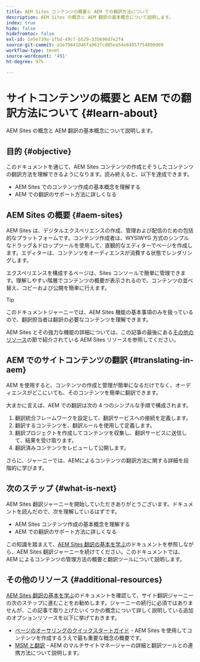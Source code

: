 ```yaml
---
title: AEM Sites コンテンツの概要と AEM での翻訳方法について
description: AEM Sites の概念と AEM 翻訳の基本概念について説明します。
index: true
hide: false
hidefromtoc: false
exl-id: 1e5e739a-1fbd-49cf-b529-335696d7e2f4
source-git-commit: a3e79441d46fa961fcd05ea54e84957754890d69
workflow-type: tm+mt
source-wordcount: '491'
ht-degree: 97%

---
```


# サイトコンテンツの概要と AEM での翻訳方法について {#learn-about}

AEM Sites の概念と AEM 翻訳の基本概念について説明します。

## 目的 {#objective}

このドキュメントを通じて、AEM Sites コンテンツの作成とそうしたコンテンツの翻訳方法を理解できるようになります。読み終えると、以下を達成できます。

* AEM Sites でのコンテンツ作成の基本概念を理解する
* AEM での翻訳のサポート方法に詳しくなる

## AEM Sites の概要 {#aem-sites}

AEM Sites は、デジタルエクスペリエンスの作成、管理および配信のための包括的なプラットフォームです。コンテンツ作成者は、WYSIWYG 方式のシンプルなドラッグ＆ドロップツールを使用して、直観的なエディターでページを作成します。エディターは、コンテンツをオーディエンスが消費する状態でレンダリングします。

エクスペリエンスを構成するページは、Sites コンソールで簡単に管理できます。理解しやすい階層でコンテンツの概要が表示されるので、コンテンツの並べ替え、コピーおよび公開を簡単に行えます。

>[!TIP]
>
>このドキュメントジャーニーでは、AEM Sites 機能の基本事項のみを扱っているので、翻訳担当者は翻訳の必要なコンテンツを理解できます。
>
>AEM Sites とその強力な機能の詳細については、この記事の最後にある[その他のリソース](#additional-information)の節で紹介されている AEM Sites リソースを参照してください。

## AEM でのサイトコンテンツの翻訳 {#translating-in-aem}

AEM を使用すると、コンテンツの作成と管理が簡単になるだけでなく、オーディエンスがどこにいても、そのコンテンツを簡単に翻訳できます。

大まかに言えば、AEM での翻訳は次の 4 つのシンプルな手順で構成されます。

1. 翻訳統合フレームワークを設定して、翻訳サービスへの接続を定義します。
1. 翻訳するコンテンツを、翻訳ルールを使用して定義します。
1. 翻訳プロジェクトを作成してコンテンツを収集し、翻訳サービスに送信して、結果を受け取ります。
1. 翻訳済みコンテンツをレビューして公開します。


さらに、ジャーニーでは、AEMによるコンテンツの翻訳方法に関する詳細を段階的に学びます。

## 次のステップ {#what-is-next}

AEM Sites 翻訳ジャーニーを開始していただきありがとうございます。ドキュメントを読んだので、次を理解しているはずです。

* AEM Sites コンテンツ作成の基本概念を理解する
* AEM での翻訳のサポート方法に詳しくなる

この知識を踏まえて、[AEM Sites 翻訳の基本を学ぶ](getting-started.md)のドキュメントを参照しながら、AEM Sites 翻訳ジャーニーを続けてください。このドキュメントでは、AEM によるコンテンツの管理方法の概要と翻訳ツールについて説明します。

## その他のリソース {#additional-resources}

[AEM Sites 翻訳の基本を学ぶ](getting-started.md)のドキュメントを確認して、サイト翻訳ジャーニーの次のステップに進むことをお勧めします。ジャーニーの続行に必須ではありませんが、この記事で取り上げたいくつかの概念について詳しく説明している追加のオプションリソースを以下に挙げておきます。

* [ページのオーサリングのクイックスタートガイド](/help/sites-cloud/authoring/getting-started/quick-start.md) - AEM Sites を使用してコンテンツを作成するうえで最も重要な概念の概要です。
* [MSM と翻訳](/help/sites-cloud/administering/msm-and-translation.md) - AEM のマルチサイトマネージャーの詳細と翻訳ツールとの連携方法について説明します。
